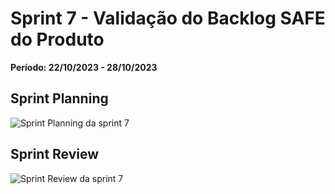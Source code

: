 # Sprint 7 - Validação do Backlog SAFE do Produto
**Período: 22/10/2023 - 28/10/2023**

## Sprint Planning

![Sprint Planning da sprint 7](../../assets/templates_reunioes_sprint/sprint7/planning.jpg)

## Sprint Review

![Sprint Review da sprint 7](../../assets/templates_reunioes_sprint/sprint7/review.jpg)

<!-- ## Sprint Retrospective

![Sprint Retrospective da sprint 0](../../assets/templates_reunioes_sprint/Sprint_Retrospective11_11.png) -->
